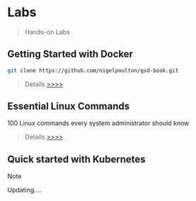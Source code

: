 # Labs
> Hands-on Labs

## Getting Started with Docker 

```bash
git clone https://github.com/nigelpoulton/gsd-book.git
```

> Details [>>>>](getting-started-with-docker/README.md)



## Essential Linux Commands

100 Linux commands every system administrator should know

> Details [>>>>](linux-command/README.md)


## Quick started with Kubernetes
> [!NOTE]
> 
> Updating....

